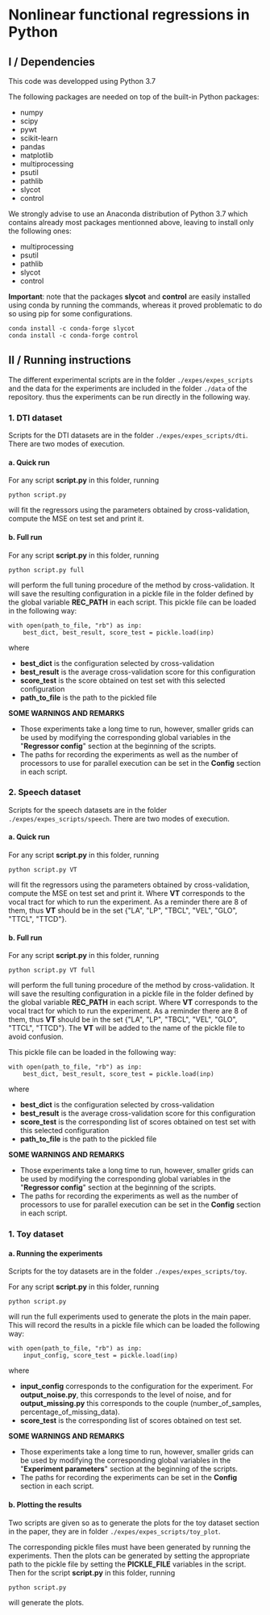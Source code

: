 # Nonlinear functional regressions in Python

## I / Dependencies
This code was developped using Python 3.7

The following packages are needed on top of the built-in Python packages:
- numpy
- scipy
- pywt
- scikit-learn
- pandas
- matplotlib
- multiprocessing
- psutil
- pathlib
- slycot
- control

We strongly advise to use an Anaconda distribution of Python 3.7
which contains already most packages mentionned above, leaving to install only the following ones:
- multiprocessing
- psutil
- pathlib
- slycot
- control

**Important**: note that the packages **slycot** and **control** are easily installed
using conda by running the commands, whereas it proved problematic to do so using pip
for some configurations. 
```
conda install -c conda-forge slycot
conda install -c conda-forge control
```

## II / Running instructions
The different experimental scripts are in the folder `./expes/expes_scripts` 
and the data for the experiments are included in the folder `./data` of the repository.
thus the experiments can be run directly in the following way. 

### 1. DTI dataset
Scripts for the DTI datasets are in the folder
`./expes/expes_scripts/dti`. There are two modes of execution. 

#### a. Quick run
For any script **script.py** in this folder, running 
```
python script.py
```
will fit the regressors using the parameters obtained by cross-validation, compute the MSE on test set and print it.

#### b. Full run
For any script **script.py** in this folder, running 
```
python script.py full
```
will perform the full tuning procedure of the method by cross-validation. It will
save the resulting configuration in a pickle file in the folder defined by the 
global variable **REC_PATH** in each script. This pickle file can be loaded in the following way: 

```
with open(path_to_file, "rb") as inp:
    best_dict, best_result, score_test = pickle.load(inp)
```
where 
- **best_dict** is the configuration selected by cross-validation
- **best_result** is the average cross-validation score for this configuration
- **score_test** is the score obtained on test set with this selected configuration
- **path_to_file** is the path to the pickled file

**SOME WARNINGS AND REMARKS**
- Those experiments take a long time to run, however, smaller grids can be used
by modifying the corresponding global variables in the "**Regressor config**" section at the beginning
of the scripts.  
- The paths for recording the experiments as well as the number of processors to 
use for parallel execution can be set in the **Config** section in each script. 

### 2. Speech dataset
Scripts for the speech datasets are in the folder
`./expes/expes_scripts/speech`. There are two modes of execution. 

#### a. Quick run
For any script **script.py** in this folder, running 
```
python script.py VT
```
will fit the regressors using the parameters obtained by cross-validation, compute the MSE on test set and print it.
Where **VT** corresponds to the vocal tract for which to run the experiment. As a reminder there
are 8 of them, thus **VT** should be in the set {"LA", "LP", "TBCL", "VEL", "GLO", "TTCL", "TTCD"}.

#### b. Full run
For any script **script.py** in this folder, running 
```
python script.py VT full
```
will perform the full tuning procedure of the method by cross-validation. It will
save the resulting configuration in a pickle file in the folder defined by the 
global variable **REC_PATH** in each script. Where **VT** corresponds to the vocal tract for which to run the experiment. As a reminder there
are 8 of them, thus **VT** should be in the set {"LA", "LP", "TBCL", "VEL", "GLO", "TTCL", "TTCD"}.
The **VT** will be added to the name of the pickle file to avoid confusion. 

This pickle file can be loaded in the following way: 

```
with open(path_to_file, "rb") as inp:
    best_dict, best_result, score_test = pickle.load(inp)
```
where 
- **best_dict** is the configuration selected by cross-validation
- **best_result** is the average cross-validation score for this configuration
- **score_test** is the corresponding list of scores obtained on test set with this selected configuration
- **path_to_file** is the path to the pickled file

**SOME WARNINGS AND REMARKS**
- Those experiments take a long time to run, however, smaller grids can be used
by modifying the corresponding global variables in the "**Regressor config**" section at the beginning
of the scripts.  
- The paths for recording the experiments as well as the number of processors to 
use for parallel execution can be set in the **Config** section in each script. 

### 1. Toy dataset

#### a. Running the experiments

Scripts for the toy datasets are in the folder
`./expes/expes_scripts/toy`. 

For any script **script.py** in this folder, running 
```
python script.py
```
will run the full experiments used to generate the plots in the main paper. 
This will record the results in a pickle file which can be loaded the following way: 

```
with open(path_to_file, "rb") as inp:
    input_config, score_test = pickle.load(inp)
```
where 
- **input_config** corresponds to the configuration for the experiment. For **output_noise.py**, 
this corresponds to the level of noise, and for **output_missing.py** this corresponds to 
the couple (number_of_samples, percentage_of_missing_data).
- **score_test** is the corresponding list of scores obtained on test set.  

**SOME WARNINGS AND REMARKS**
- Those experiments take a long time to run, however, smaller grids can be used
by modifying the corresponding global variables in the "**Experiment parameters**" section at the beginning
of the scripts.  
- The paths for recording the experiments can be set in the **Config** section in each script. 

#### b. Plotting the results

Two scripts are given so as to generate the plots for the toy dataset section in 
the paper, they are in folder `./expes/expes_scripts/toy_plot`. 

The corresponding pickle files must have been generated by running the experiments. Then
the plots can be generated by setting the appropriate path to the pickle file by setting
the **PICKLE_FILE** variables in the script. Then for the script **script.py** in this folder, running
```
python script.py
```
will generate the plots. 